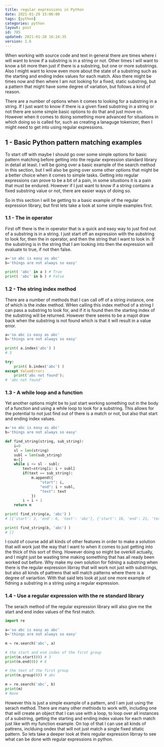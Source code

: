 ```yaml
---
title: regular expressions in Python
date: 2021-01-20 15:06:00
tags: [python]
categories: python
layout: post
id: 785
updated: 2021-01-20 16:24:35
version: 1.6
---
```


When working with source code and text in general there are times where i will want to know if a substring is in a string or not. Other times I will want to know a bit more then just if there is a substring, but one or more substrings. Also I might want to know even more about the state of a substring such as the starting and ending index values for each match. Also there might be times now and then where I am not looking for a fixed, static substring, but a pattern that might have some degree of variation, but follows a kind of reason.

There are a number of options when it comes to looking for a substring in a string. If I just want to know if there is a given fixed substring in a string or not there are some simple basic options to do that and just move on. However when it comes to doing something more advanced for situations in which doing so is called for, such as creating a lanaguge tokenizer, then I might need to get into using regular expressions.

<!-- more -->

## 1 - Basic Python pattern matching examples

To start off with maybe I should go over some simple options for basic pattern matching before getting into the regular expression standard library in detail at least. I will be going over a basic example of the search method in this section, but I will also be going over some other options that might be a better choice when it comes to simple tasks. Getting into regular expressions can prove to be a bit of a pain, in some situstions it is a pain that must be endured. However if I just want to know if a string contains a fixed substring value or not, there are easier ways of doing so.

So in this section I will be getting to a basic example of the regular expression library, but first lets take a look at some simple examples first.

### 1.1 - The in operator

First off there is the in operator that is a quick and easy way to just find out of a substring is in a string. I just start off an expression with the substring to look for, then the in operator, and then the string that I want to look in. If the substring is in the string that I am looking into then the expression will evaluate to true, if not then false.

```python
a='so abc is easy as abc'
b='things are not always so easy'
 
print( 'abc' in a ) # True
print( 'abc' in b ) # False
```

### 1.2 - The string index method

There are a number of methods that I can call off of a string instance, one of which is the index method. WHen calling this index method of a string I can pass a substring to look for, and if it is found then the starting index of the substring will be returned. However there seems to be a majot draw back when the substring is not found which is that it will result in a value error.

```python
a='so abc is easy as abc'
b='things are not always so easy'
 
print( a.index('abc') )
# 3
 
try:
    print( b.index('abc') )
except ValueError:
    print('abc not found');
# 'abc not found'
```

### 1.3 - A while loop and a function

Yet another options might be to just start working something out in the body of a function and using a while loop to look for a substring. This allows for the potential to not just find out of there is a match or not, but also that start and ending index values.

```python
a='so abc is easy as abc'
b='things are not always so easy'
 
def find_string(string, sub_string):
    i=0
    sl = len(string)
    subl = len(sub_string)
    m=[]
    while i <= sl - subl:
        text=string[i: i + subl]
        if(text == sub_string):
            m.append({
                "start": i,
                "end": i + subl,
                "text": text
            })
        i = i + 1
    return m
        
print( find_string(a, 'abc') )
# [{'start': 3, 'end': 6, 'text': 'abc'}, {'start': 18, 'end': 21, 'text': 'abc'}]
 
print( find_string(b, 'abc') )
# []
```

I could of course add all kinds of other features in order to make a solution that will work just the way that I want to when it comes to just getting into the thick of this sort of thing. However doing so might be overkill actually, and I might just be wasting time making something that has all ready been worked out before. Why make my own solution for fidning a substring when there is the regular expression librray that will work not just with substrings, but also all kinds of pattrens that will match patterns where there is a degree of variartion. With that said lets look at just one more example of fidning a substring in a string using a regular expression.

### 1.4 - Use a regular expression with the re standard library

The serach method of the regular expression library will also give me the start and end index values of the first match.

```python
import re
 
a='so abc is easy as abc'
b='things are not always so easy'
 
m = re.search('abc', a)
 
# the start and end index of the first group
print(m.start(0)) # 3
print(m.end(0)) # 6
 
# the text of the first group
print(m.group(0)) # abc
 
m = re.search('abc', b)
print(m)
# None
```

However this is just a simple example of a pattern, and I am just using the serach method. There are many other methiods to work with, including one that will create an object that I can use with a loop, to loop over all instances of a substring, getting the starting and ending index values for each match just like with my function example. On top of that I can use all kinds of pattrens, inclduing ondex that will not just match a single fixed sttatic pattern. So lets take a deeper look at theis regular expression librray to see what can be done with regular expressions in python.
